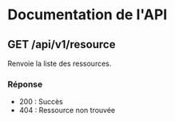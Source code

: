 # Documentation de l'API

## GET /api/v1/resource
Renvoie la liste des ressources.

### Réponse
- 200 : Succès
- 404 : Ressource non trouvée
